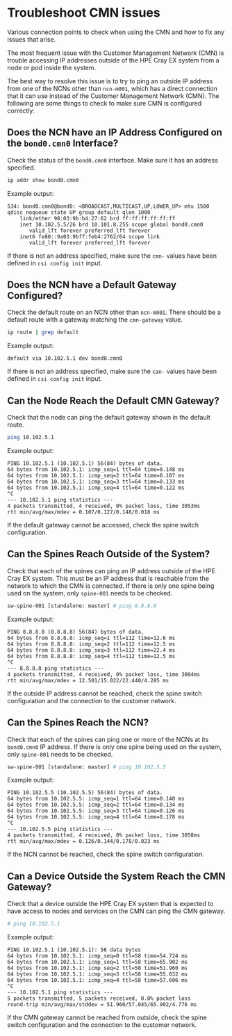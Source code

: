 # Troubleshoot CMN issues

Various connection points to check when using the CMN and how to fix any issues that arise.

The most frequent issue with the Customer Management Network \(CMN\) is trouble accessing IP addresses outside of the HPE Cray EX system from a node or pod inside the system.

The best way to resolve this issue is to try to ping an outside IP address from one of the NCNs other than `ncn-m001`, which has a direct connection that it can use instead of the Customer Management Network \(CMN\).
The following are some things to check to make sure CMN is configured correctly:

## Does the NCN have an IP Address Configured on the `bond0.cmn0` Interface?

Check the status of the `bond0.cmn0` interface. Make sure it has an address specified.

```bash
ip addr show bond0.cmn0
```

Example output:

```console
534: bond0.cmn0@bond0: <BROADCAST,MULTICAST,UP,LOWER_UP> mtu 1500 qdisc noqueue state UP group default qlen 1000
    link/ether 98:03:9b:b4:27:62 brd ff:ff:ff:ff:ff:ff
    inet 10.102.5.5/26 brd 10.101.8.255 scope global bond0.cmn0
       valid_lft forever preferred_lft forever
    inet6 fe80::9a03:9bff:feb4:2762/64 scope link
       valid_lft forever preferred_lft forever
```

If there is not an address specified, make sure the `cmn-` values have been defined in `csi config init` input.

## Does the NCN have a Default Gateway Configured?

Check the default route on an NCN other than `ncn-m001`. There should be a default route with a gateway matching the `cmn-gateway` value.

```bash
ip route | grep default
```

Example output:

```console
default via 10.102.5.1 dev bond0.cmn0
```

If there is not an address specified, make sure the `can-` values have been defined in `csi config init` input.

## Can the Node Reach the Default CMN Gateway?

Check that the node can ping the default gateway shown in the default route.

```bash
ping 10.102.5.1
```

Example output:

```console
PING 10.102.5.1 (10.102.5.1) 56(84) bytes of data.
64 bytes from 10.102.5.1: icmp_seq=1 ttl=64 time=0.148 ms
64 bytes from 10.102.5.1: icmp_seq=2 ttl=64 time=0.107 ms
64 bytes from 10.102.5.1: icmp_seq=3 ttl=64 time=0.133 ms
64 bytes from 10.102.5.1: icmp_seq=4 ttl=64 time=0.122 ms
^C
--- 10.102.5.1 ping statistics ---
4 packets transmitted, 4 received, 0% packet loss, time 3053ms
rtt min/avg/max/mdev = 0.107/0.127/0.148/0.018 ms
```

If the default gateway cannot be accessed, check the spine switch configuration.

## Can the Spines Reach Outside of the System?

Check that each of the spines can ping an IP address outside of the HPE Cray EX system. This must be an IP address that is reachable from the network to which the CMN is connected. If there is only one spine
being used on the system, only `spine-001` needs to be checked.

```bash
sw-spine-001 [standalone: master] # ping 8.8.8.8
```

Example output:

```console
PING 8.8.8.8 (8.8.8.8) 56(84) bytes of data.
64 bytes from 8.8.8.8: icmp_seq=1 ttl=112 time=12.6 ms
64 bytes from 8.8.8.8: icmp_seq=2 ttl=112 time=12.5 ms
64 bytes from 8.8.8.8: icmp_seq=3 ttl=112 time=22.4 ms
64 bytes from 8.8.8.8: icmp_seq=4 ttl=112 time=12.5 ms
^C
--- 8.8.8.8 ping statistics ---
4 packets transmitted, 4 received, 0% packet loss, time 3004ms
rtt min/avg/max/mdev = 12.501/15.022/22.440/4.285 ms
```

If the outside IP address cannot be reached, check the spine switch configuration and the connection to the customer network.

## Can the Spines Reach the NCN?

Check that each of the spines can ping one or more of the NCNs at its `bond0.cmn0` IP address. If there is only one spine being used on the system, only `spine-001` needs to be checked.

```bash
sw-spine-001 [standalone: master] # ping 10.102.5.5
```

Example output:

```console
PING 10.102.5.5 (10.102.5.5) 56(84) bytes of data.
64 bytes from 10.102.5.5: icmp_seq=1 ttl=64 time=0.140 ms
64 bytes from 10.102.5.5: icmp_seq=2 ttl=64 time=0.134 ms
64 bytes from 10.102.5.5: icmp_seq=3 ttl=64 time=0.126 ms
64 bytes from 10.102.5.5: icmp_seq=4 ttl=64 time=0.178 ms
^C
--- 10.102.5.5 ping statistics ---
4 packets transmitted, 4 received, 0% packet loss, time 3058ms
rtt min/avg/max/mdev = 0.126/0.144/0.178/0.023 ms
```

If the NCN cannot be reached, check the spine switch configuration.

## Can a Device Outside the System Reach the CMN Gateway?

Check that a device outside the HPE Cray EX system that is expected to have access to nodes and services on the CMN can ping the CMN gateway.

```bash
# ping 10.102.5.1
```

Example output:

```console
PING 10.102.5.1 (10.102.5.1): 56 data bytes
64 bytes from 10.102.5.1: icmp_seq=0 ttl=58 time=54.724 ms
64 bytes from 10.102.5.1: icmp_seq=1 ttl=58 time=65.902 ms
64 bytes from 10.102.5.1: icmp_seq=2 ttl=58 time=51.960 ms
64 bytes from 10.102.5.1: icmp_seq=3 ttl=58 time=55.032 ms
64 bytes from 10.102.5.1: icmp_seq=4 ttl=58 time=57.606 ms
^C
--- 10.102.5.1 ping statistics ---
5 packets transmitted, 5 packets received, 0.0% packet loss
round-trip min/avg/max/stddev = 51.960/57.045/65.902/4.776 ms
```

If the CMN gateway cannot be reached from outside, check the spine switch configuration and the connection to the customer network.
